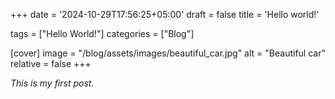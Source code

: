 +++
date = '2024-10-29T17:56:25+05:00'
draft = false
title = 'Hello world!'

tags = ["Hello World!"]
categories = ["Blog"]

[cover]
image = "/blog/assets/images/beautiful_car.jpg"
alt = "Beautiful car"
relative = false
+++

*This is my first post.*

<!-- ![Car](/blog/assets/images/beautiful_car.jpg#center) -->
<!-- {{< figure align=center src="/blog/assets/images/beautiful_car.jpg#center" >}} -->